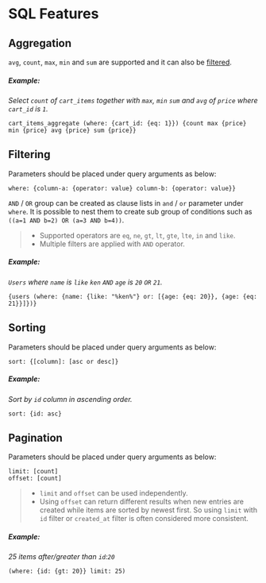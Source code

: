 # SQL Features

## Aggregation

`avg`, `count`, `max`, `min` and `sum` are supported and it can also be [filtered](#filtering).

##### Example:

_Select `count` of `cart_items` together with `max`, `min` `sum` and `avg` of `price` where `cart_id` is `1`._

```
cart_items_aggregate (where: {cart_id: {eq: 1}}) {count max {price} min {price} avg {price} sum {price}}
```

## Filtering

Parameters should be placed under query arguments as below:

```
where: {column-a: {operator: value} column-b: {operator: value}}
```

`AND` / `OR` group can be created as clause lists in `and` / `or` parameter under `where`. It is possible to nest them to create sub group of conditions such as `((a=1 AND b=2) OR (a=3 AND b=4))`.

> - Supported operators are `eq`, `ne`, `gt`, `lt`, `gte`, `lte`, `in` and `like`.
> - Multiple filters are applied with `AND` operator.

##### Example:

_`Users` where `name` is `like` `ken` `AND` `age` is `20` `OR` `21`._

```
{users (where: {name: {like: "%ken%"} or: [{age: {eq: 20}}, {age: {eq: 21}}]})}
```

## Sorting

Parameters should be placed under query arguments as below:

```
sort: {[column]: [asc or desc]}
```

##### Example:

_Sort by `id` column in ascending order._

```
sort: {id: asc}
```

## Pagination

Parameters should be placed under query arguments as below:

```
limit: [count]
offset: [count]
```

> - `limit` and `offset` can be used independently.
> - Using `offset` can return different results when new entries are created while items are sorted by newest first. So using `limit` with `id` filter or `created_at` filter is often considered more consistent.

##### Example:

_25 items after/greater than `id`:`20`_

```
(where: {id: {gt: 20}} limit: 25)
```
